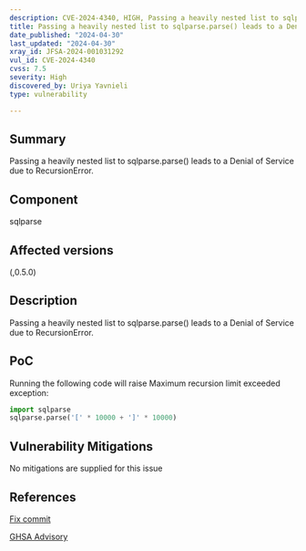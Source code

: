 ```yaml
---
description: CVE-2024-4340, HIGH, Passing a heavily nested list to sqlparse.parse() leads to a Denial of Service due to RecursionError.
title: Passing a heavily nested list to sqlparse.parse() leads to a Denial of Service due to RecursionError.
date_published: "2024-04-30"
last_updated: "2024-04-30"
xray_id: JFSA-2024-001031292
vul_id: CVE-2024-4340
cvss: 7.5
severity: High
discovered_by: Uriya Yavnieli
type: vulnerability

---
```


## Summary

Passing a heavily nested list to sqlparse.parse() leads to a Denial of Service due to RecursionError.

## Component

sqlparse

## Affected versions

(,0.5.0)

## Description

Passing a heavily nested list to sqlparse.parse() leads to a Denial of Service due to RecursionError.

## PoC

Running the following code will raise Maximum recursion limit exceeded exception:

```python
import sqlparse
sqlparse.parse('[' * 10000 + ']' * 10000)
```



## Vulnerability Mitigations

No mitigations are supplied for this issue



## References

[Fix commit](https://github.com/andialbrecht/sqlparse/commit/b4a39d9850969b4e1d6940d32094ee0b42a2cf03)

[GHSA Advisory](https://github.com/advisories/GHSA-2m57-hf25-phgg)

